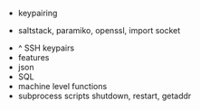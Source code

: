 * keypairing
 - saltstack, paramiko, openssl, import socket
* ^ SSH keypairs
* features
* json
* SQL
* machine level functions
* subprocess scripts shutdown, restart, getaddr